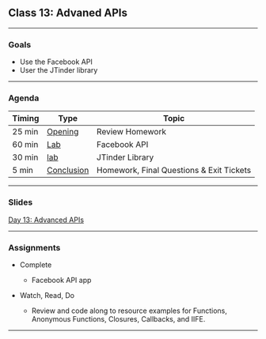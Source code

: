 ## Class 13: Advaned APIs

---

### Goals
* Use the Facebook API
* User the JTinder library

---

### Agenda

| Timing | Type | Topic |
| --- | --- | --- |
| 25 min | [Opening](#opening) | Review Homework |
| 60 min | [Lab](#lab1) | Facebook API |
| 30 min | [lab](#lab2) | JTinder Library |
| 5 min |  [Conclusion](#conclusion)| Homework, Final Questions & Exit Tickets |


---


### Slides

[Day 13: Advanced APIs](http://ga-students.github.io/JS-BOS-03/13-advanced-apis/)

---

### Assignments

* Complete 
	- Facebook API app
		
* Watch, Read, Do
	- Review and code along to resource examples for Functions, Anonymous Functions, Closures, Callbacks, and IIFE.
	
---

